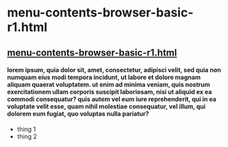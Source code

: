 

menu-contents-browser-basic-r1.html
===


## [menu-contents-browser-basic-r1.html ]( jaanga.github.io/cookbook-html/templates/menu-contents-browser/basic/ )

#### lorem ipsum, quia dolor sit, amet, consectetur, adipisci velit, sed quia non numquam eius modi tempora incidunt, ut labore et dolore magnam aliquam quaerat voluptatem. ut enim ad minima veniam, quis nostrum exercitationem ullam corporis suscipit laboriosam, nisi ut aliquid ex ea commodi consequatur? quis autem vel eum iure reprehenderit, qui in ea voluptate velit esse, quam nihil molestiae consequatur, vel illum, qui dolorem eum fugiat, quo voluptas nulla pariatur?

* thing 1
* thing 2